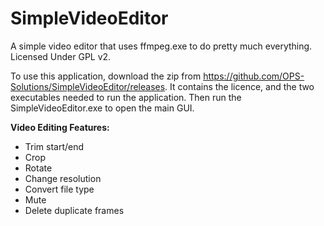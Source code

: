 # SimpleVideoEditor
A simple video editor that uses ffmpeg.exe to do pretty much everything. Licensed Under GPL v2.

To use this application, download the zip from https://github.com/OPS-Solutions/SimpleVideoEditor/releases. 
It contains the licence, and the two executables needed to run the application.
Then run the SimpleVideoEditor.exe to open the main GUI.

**Video Editing Features:**
- Trim start/end
- Crop
- Rotate
- Change resolution
- Convert file type
- Mute
- Delete duplicate frames
